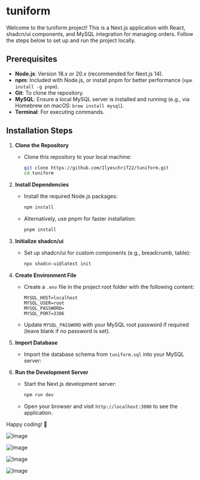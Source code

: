 # tuniform

Welcome to the tuniform project! This is a Next.js application with React, shadcn/ui components, and MySQL integration for managing orders. Follow the steps below to set up and run the project locally.

## Prerequisites

- **Node.js**: Version 18.x or 20.x (recommended for Next.js 14).
- **npm**: Included with Node.js, or install pnpm for better performance (`npm install -g pnpm`).
- **Git**: To clone the repository.
- **MySQL**: Ensure a local MySQL server is installed and running (e.g., via Homebrew on macOS: `brew install mysql`).
- **Terminal**: For executing commands.

## Installation Steps

1. **Clone the Repository**
   - Clone this repository to your local machine:
     ```bash
     git clone https://github.com/Ilyeschrif22/tuniform.git
     cd tuniform
     ```

2. **Install Dependencies**
   - Install the required Node.js packages:
     ```bash
     npm install
     ```
   - Alternatively, use pnpm for faster installation:
     ```bash
     pnpm install
     ```

3. **Initialize shadcn/ui**
   - Set up shadcn/ui for custom components (e.g., breadcrumb, table):
     ```bash
     npx shadcn-ui@latest init
     ```

4. **Create Environment File**
   - Create a `.env` file in the project root folder with the following content:
     ```env
     MYSQL_HOST=localhost
     MYSQL_USER=root
     MYSQL_PASSWORD=
     MYSQL_PORT=3306
     ```
   - Update `MYSQL_PASSWORD` with your MySQL root password if required (leave blank if no password is set).

5. **Import Database**
   - Import the database schema from `tuniform.sql` into your MySQL server:

6. **Run the Development Server**
   - Start the Next.js development server:
     ```bash
     npm run dev
     ```
   - Open your browser and visit `http://localhost:3000` to see the application.

Happy coding! 🚀

![Image](https://github.com/user-attachments/assets/ce37026f-f079-4842-a4ca-477f020bb5a5)

![Image](https://github.com/user-attachments/assets/7f588d8b-472a-433f-b93c-bf46c9e4c2d5)

![Image](https://github.com/user-attachments/assets/529c873e-e519-4501-b054-59cdcfd67c4e)

![Image](https://github.com/user-attachments/assets/6824e352-4ce7-4067-bf34-4b4ecf8ec804)

